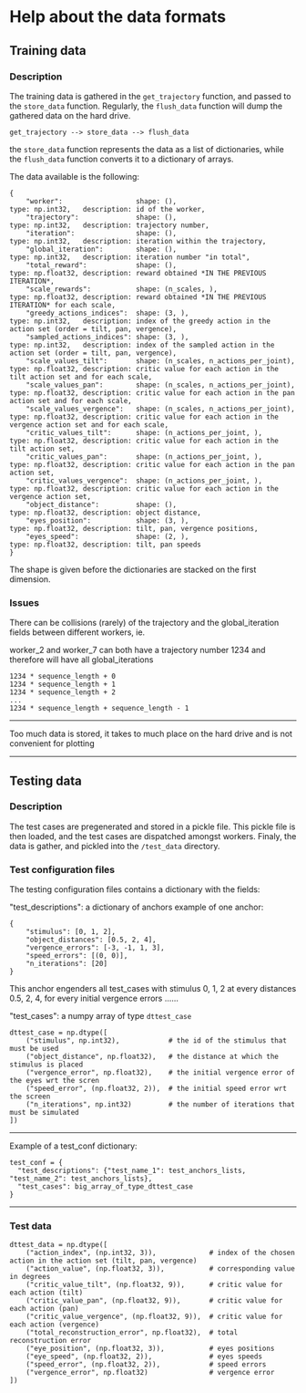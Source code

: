 # Help about the data formats
## Training data
### Description


The training data is gathered in the `get_trajectory` function, and passed to the `store_data` function.
Regularly, the `flush_data` function will dump the gathered data on the hard drive.

```
get_trajectory --> store_data --> flush_data
```

the `store_data` function represents the data as a list of dictionaries, while the `flush_data` function converts it to a dictionary of arrays.

The data available is the following:

```
{
    "worker":                  shape: (),                              type: np.int32,   description: id of the worker,
    "trajectory":              shape: (),                              type: np.int32,   description: trajectory number,
    "iteration":               shape: (),                              type: np.int32,   description: iteration within the trajectory,
    "global_iteration":        shape: (),                              type: np.int32,   description: iteration number "in total",
    "total_reward":            shape: (),                              type: np.float32, description: reward obtained *IN THE PREVIOUS ITERATION*,
    "scale_rewards":           shape: (n_scales, ),                    type: np.float32, description: reward obtained *IN THE PREVIOUS ITERATION* for each scale,
    "greedy_actions_indices":  shape: (3, ),                           type: np.int32,   description: index of the greedy action in the action set (order = tilt, pan, vergence),
    "sampled_actions_indices": shape: (3, ),                           type: np.int32,   description: index of the sampled action in the action set (order = tilt, pan, vergence),
    "scale_values_tilt":       shape: (n_scales, n_actions_per_joint), type: np.float32, description: critic value for each action in the tilt action set and for each scale,
    "scale_values_pan":        shape: (n_scales, n_actions_per_joint), type: np.float32, description: critic value for each action in the pan action set and for each scale,
    "scale_values_vergence":   shape: (n_scales, n_actions_per_joint), type: np.float32, description: critic value for each action in the vergence action set and for each scale,
    "critic_values_tilt":      shape: (n_actions_per_joint, ),         type: np.float32, description: critic value for each action in the tilt action set,
    "critic_values_pan":       shape: (n_actions_per_joint, ),         type: np.float32, description: critic value for each action in the pan action set,
    "critic_values_vergence":  shape: (n_actions_per_joint, ),         type: np.float32, description: critic value for each action in the vergence action set,
    "object_distance":         shape: (),                              type: np.float32, description: object distance,
    "eyes_position":           shape: (3, ),                           type: np.float32, description: tilt, pan, vergence positions,
    "eyes_speed":              shape: (2, ),                           type: np.float32, description: tilt, pan speeds
}
```

The shape is given before the dictionaries are stacked on the first dimension.

### Issues

There can be collisions (rarely) of the trajectory and the global_iteration fields between different workers, ie.

worker_2 and worker_7 can both have a trajectory number 1234 and therefore will have all global_iterations
```
1234 * sequence_length + 0
1234 * sequence_length + 1
1234 * sequence_length + 2
...
1234 * sequence_length + sequence_length - 1
```
_______________________________________________________________________________________________

Too much data is stored, it takes to much place on the hard drive and is not convenient for plotting

_______________________________________________________________________________________________



## Testing data
### Description

The test cases are pregenerated and stored in a pickle file.
This pickle file is then loaded, and the test cases are dispatched amongst workers.
Finaly, the data is gather, and pickled into the `/test_data` directory.

### Test configuration files


The testing configuration files contains a dictionary with the fields:

"test_descriptions": a dictionary of anchors
example of one anchor:
```
{
    "stimulus": [0, 1, 2],
    "object_distances": [0.5, 2, 4],
    "vergence_errors": [-3, -1, 1, 3],
    "speed_errors": [(0, 0)],
    "n_iterations": [20]
}
```
This anchor engenders all test_cases with stimulus 0, 1, 2 at every distances 0.5, 2, 4, for every initial vergence errors ......


"test_cases": a numpy array of type `dttest_case`
```
dttest_case = np.dtype([
    ("stimulus", np.int32),            # the id of the stimulus that must be used
    ("object_distance", np.float32),   # the distance at which the stimulus is placed
    ("vergence_error", np.float32),    # the initial vergence error of the eyes wrt the scren
    ("speed_error", (np.float32, 2)),  # the initial speed error wrt the screen
    ("n_iterations", np.int32)         # the number of iterations that must be simulated
])
```
______________________________________________________________________

Example of a test_conf dictionary:

```
test_conf = {
  "test_descriptions": {"test_name_1": test_anchors_lists, "test_name_2": test_anchors_lists},
  "test_cases": big_array_of_type_dttest_case
}
```
______________________________________________________________________


### Test data

```
dttest_data = np.dtype([
    ("action_index", (np.int32, 3)),             # index of the chosen action in the action set (tilt, pan, vergence)
    ("action_value", (np.float32, 3)),           # corresponding value in degrees
    ("critic_value_tilt", (np.float32, 9)),      # critic value for each action (tilt)
    ("critic_value_pan", (np.float32, 9)),       # critic value for each action (pan)
    ("critic_value_vergence", (np.float32, 9)),  # critic value for each action (vergence)
    ("total_reconstruction_error", np.float32),  # total reconstruction error
    ("eye_position", (np.float32, 3)),           # eyes positions
    ("eye_speed", (np.float32, 2)),              # eyes speeds
    ("speed_error", (np.float32, 2)),            # speed errors
    ("vergence_error", np.float32)               # vergence error
])
```
